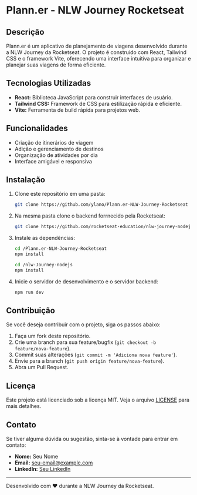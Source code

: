 # Plann.er - NLW Journey Rocketseat

## Descrição

Plann.er é um aplicativo de planejamento de viagens desenvolvido durante a NLW Journey da Rocketseat. 
O projeto é construído com React, Tailwind CSS e o framework Vite, oferecendo uma interface intuitiva para organizar e planejar suas viagens de forma eficiente.

## Tecnologias Utilizadas

- **React:** Biblioteca JavaScript para construir interfaces de usuário.
- **Tailwind CSS:** Framework de CSS para estilização rápida e eficiente.
- **Vite:** Ferramenta de build rápida para projetos web.

## Funcionalidades

- Criação de itinerários de viagem
- Adição e gerenciamento de destinos
- Organização de atividades por dia
- Interface amigável e responsiva

## Instalação

1. Clone este repositório em uma pasta:
    ```bash
    git clone https://github.com/ylano/Plann.er-NLW-Journey-Rocketseat
    ```
2. Na mesma pasta clone o backend forrnecido pela Rocketseat:
    ```bash
    git clone https://github.com/rocketseat-education/nlw-journey-nodejs
    ```
3. Instale as dependências:
    ```bash
    cd /Plann.er-NLW-Journey-Rocketseat
    npm install

    cd /nlw-Journey-nodejs
    npm install
    ```
4. Inicie o servidor de desenvolvimento e o servidor backend:
    ```bash
    npm run dev
    ```

## Contribuição

Se você deseja contribuir com o projeto, siga os passos abaixo:

1. Faça um fork deste repositório.
2. Crie uma branch para sua feature/bugfix (`git checkout -b feature/nova-feature`).
3. Commit suas alterações (`git commit -m 'Adiciona nova feature'`).
4. Envie para a branch (`git push origin feature/nova-feature`).
5. Abra um Pull Request.

## Licença

Este projeto está licenciado sob a licença MIT. Veja o arquivo [LICENSE](LICENSE) para mais detalhes.

## Contato

Se tiver alguma dúvida ou sugestão, sinta-se à vontade para entrar em contato:

- **Nome:** Seu Nome
- **Email:** seu-email@example.com
- **LinkedIn:** [Seu LinkedIn](https://www.linkedin.com/in/seu-usuario)

---

Desenvolvido com ❤️ durante a NLW Journey da Rocketseat.
